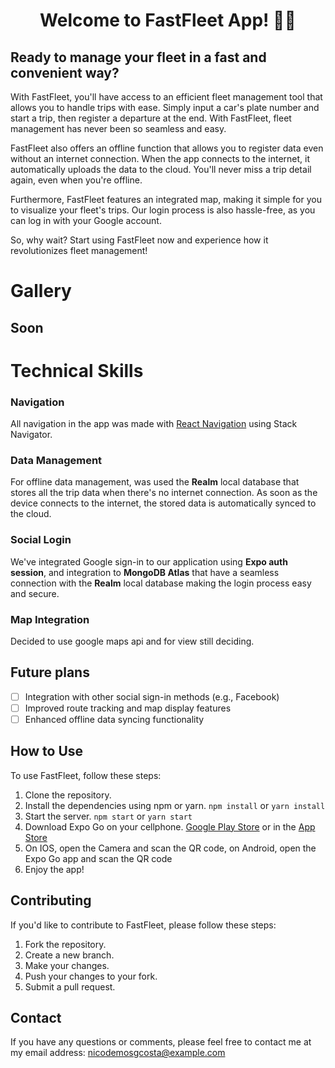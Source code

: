 <h1 align="center">Welcome to FastFleet App! 🚀🚗</h1>

## Ready to manage your fleet in a fast and convenient way?

With FastFleet, you'll have access to an efficient fleet management tool that allows you to handle trips with ease. Simply input a car's plate number and start a trip, then register a departure at the end. With FastFleet, fleet management has never been so seamless and easy.

FastFleet also offers an offline function that allows you to register data even without an internet connection. When the app connects to the internet, it automatically uploads the data to the cloud. You'll never miss a trip detail again, even when you're offline.

Furthermore, FastFleet features an integrated map, making it simple for you to visualize your fleet's trips. Our login process is also hassle-free, as you can log in with your Google account.

So, why wait? Start using FastFleet now and experience how it revolutionizes fleet management!

# Gallery
## Soon

# Technical Skills

### Navigation
All navigation in the app was made with [React Navigation](https://reactnavigation.org/) using Stack Navigator.

### Data Management
For offline data management, was used the **Realm** local database that stores all the trip data when there's no internet connection. As soon as the device connects to the internet, the stored data is automatically synced to the cloud.

### Social Login
We've integrated Google sign-in to our application using **Expo auth session**, and integration to **MongoDB Atlas** that have a seamless connection with the **Realm** local database making the login process easy and secure.

### Map Integration
Decided to use google maps api and for view still deciding.

## Future plans
 - [ ] Integration with other social sign-in methods (e.g., Facebook)
 - [ ] Improved route tracking and map display features
 - [ ] Enhanced offline data syncing functionality

## How to Use

To use FastFleet, follow these steps:

1. Clone the repository.
2. Install the dependencies using npm or yarn.
   ```npm install``` or ```yarn install```
3. Start the server.
   ```npm start``` or ```yarn start```
4. Download Expo Go on your cellphone.
   [Google Play Store](https://play.google.com/store/apps/details?id=host.exp.exponent&referrer=www) or in the [App Store](https://itunes.apple.com/app/apple-store/id982107779)
5. On IOS, open the Camera and scan the QR code, on Android, open the Expo Go app and scan the QR code
6. Enjoy the app!

## Contributing

If you'd like to contribute to FastFleet, please follow these steps:

1. Fork the repository.
2. Create a new branch.
3. Make your changes.
4. Push your changes to your fork.
5. Submit a pull request.

## Contact

If you have any questions or comments, please feel free to contact me at my email address: nicodemosgcosta@example.com
